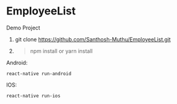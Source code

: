# EmployeeList
Demo Project

1. git clone https://github.com/Santhosh-Muthu/EmployeeList.git
2. > npm install or yarn install

Android:

```
react-native run-android
```
IOS:

```
react-native run-ios
```

